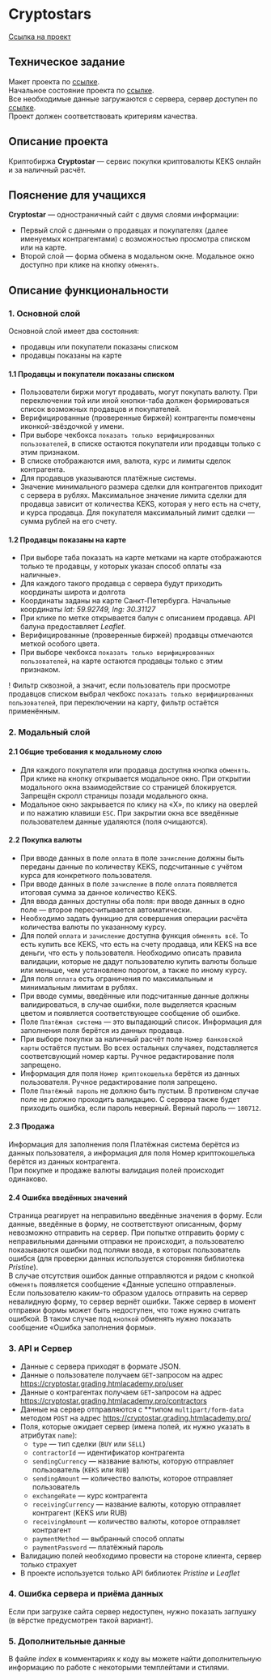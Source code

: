# Cryptostars

[Ссылка на проект](https://shums89.github.io/crypto-stars/)

## Техническое задание

Макет проекта по [ссылке](https://www.figma.com/file/yTpEBKXBLe0ZSkbuYkrYJ4/%D0%93%D1%80%D0%B5%D0%B9%D0%B4%D0%B8%D1%80%D0%BE%D0%B2%D0%B0%D0%BD%D0%B8%D0%B5%3A-JS.-%D0%9F%D1%80%D0%BE%D1%84%D0%B5%D1%81%D1%81%D0%B8%D0%BE%D0%BD%D0%B0%D0%BB%D1%8C%D0%BD%D0%B0%D1%8F-%D1%80%D0%B0%D0%B7%D1%80%D0%B0%D0%B1%D0%BE%D1%82%D0%BA%D0%B0-%D0%B2%D0%B5%D0%B1-%D0%B8%D0%BD%D1%82%D0%B5%D1%80%D1%84%D0%B5%D0%B9%D1%81%D0%BE%D0%B2?type=design&node-id=0%3A1&mode=design&t=yb8558TjHh9PNgxm-1).<br>
Начальное состояние проекта по [ссылке](/assets/intensives/lite-javascript/2/projects/crypto-stars.zip).<br>
Все необходимые данные загружаются с сервера, сервер доступен по [ссылке](https://cryptostar.grading.htmlacademy.pro/).<br>
Проект должен соответствовать критериям качества.

## Описание проекта
Криптобиржа **Cryptostar** — сервис покупки криптовалюты KEKS онлайн и за наличный расчёт.

## Пояснение для учащихся
**Cryptostar** — одностраничный сайт с двумя слоями информации:
- Первый слой с данными о продавцах и покупателях (далее именуемых контрагентами) с возможностью просмотра списком или на карте.
- Второй слой — форма обмена в модальном окне. Модальное окно доступно при клике на кнопку `обменять`.

## Описание функциональности

### 1. Основной слой

Основной слой имеет два состояния:
- продавцы или покупатели показаны списком
- продавцы показаны на карте

#### 1.1 Продавцы и покупатели показаны списком
- Пользователи биржи могут продавать, могут покупать валюту. При переключении той или иной кнопки-таба должен формироваться список возможных продавцов и покупателей.
- Верифицированные (проверенные биржей) контрагенты помечены иконкой-звёздочкой у имени.
- При выборе чекбокса `показать только верифицированных пользователей`, в списке остаются покупатели или продавцы только с этим признаком.
- В списке отображаются имя, валюта, курс и лимиты сделок контрагента.
- Для продавцов указываются платёжные системы.
- Значение минимального размера сделки для контрагентов приходит с сервера в рублях. Максимальное значение лимита сделки для продавца зависит от количества KEKS, которая у него есть на счету, и курса продавца. Для покупателя максимальный лимит сделки — сумма рублей на его счету.

#### 1.2 Продавцы показаны на карте
- При выборе таба показать на карте метками на карте отображаются только те продавцы, у которых указан способ оплаты «за наличные».
- Для каждого такого продавца с сервера будут приходить координаты широта и долгота
- Координаты заданы на карте Санкт-Петербурга. Начальные координаты *lat: 59.92749, lng: 30.31127*
- При клике по метке открывается балун с описанием продавца. API балуна предоставляет *Leaflet*.
- Верифицированные (проверенные биржей) продавцы отмечаются меткой особого цвета.
- При выборе чекбокса `показать только верифицированных пользователей`, на карте остаются продавцы только с этим признаком.

! Фильтр сквозной, а значит, если пользователь при просмотре продавцов списком выбрал чекбокс `показать только верифицированных пользователей`, при переключении на карту, фильтр остаётся применённым.

### 2. Модальный слой

#### 2.1 Общие требования к модальному слою
- Для каждого покупателя или продавца доступна кнопка `обменять`. При клике на кнопку открывается модальное окно. При открытии модального окна взаимодействие со страницей блокируется. Запрещён скролл страницы позади модального окна.
- Модальное окно закрывается по клику на «Х», по клику на оверлей и по нажатию клавиши `ESC`. При закрытии окна все введённые пользователем данные удаляются (поля очищаются).

#### 2.2 Покупка валюты
- При вводе данных в поле `оплата` в поле `зачисление` должны быть переданы данные по количеству KEKS, подсчитанные с учётом курса для конкретного пользователя.
- При вводе данных в поле `зачисление` в поле `оплата` появляется итоговая сумма за данное количество KEKS.
- Для ввода данных доступны оба поля: при вводе данных в одно поле — второе пересчитывается автоматически.
- Необходимо задать функцию для совершения операции расчёта количества валюты по указанному курсу.
- Для полей `оплата` и `зачисление` доступна функция `обменять всё`. То есть купить все KEKS, что есть на счету продавца, или KEKS на все деньги, что есть у пользователя. Необходимо описать правила валидации, которые не дадут пользователю купить валюты больше или меньше, чем установлено порогом, а также по иному курсу.
- Для поля `оплата` есть ограничения по максимальным и минимальным лимитам в рублях.
- При вводе суммы, введённые или подсчитанные данные должны валидироваться, в случае ошибки, поле выделяется красным цветом и появляется соответствующее сообщение об ошибке.
- Поле `Платёжная система` — это выпадающий список. Информация для заполнения поля берётся из данных продавца.
- При выборе покупки за наличный расчёт поле `Номер банковской карты` остаётся пустым. Во всех остальных случаяех, подставляется соответсвующий номер карты. Ручное редактирование поля запрещено.
- Информация для поля `Номер криптокошелька` берётся из данных пользователя. Ручное редактирование поля запрещено.
- Поле `Платёжный пароль` не должно быть пустым. В противном случае поле не должно проходить валидацию. С сервера также будет приходить ошибка, если пароль неверный. Верный пароль — `180712`.

#### 2.3 Продажа
Информация для заполнения поля Платёжная система берётся из данных пользователя, а информация для поля Номер криптокошелька берётся из данных контрагента.<br>
При покупке и продаже валюты валидация полей происходит одинаково.

#### 2.4 Ошибка введённых значений
Страница реагирует на неправильно введённые значения в форму. Если данные, введённые в форму, не соответствуют описанным, форму невозможно отправить на сервер. При попытке отправить форму с неправильными данными отправки не происходит, а пользователю показываются ошибки под полями ввода, в которых пользователь ошибся (для проверки данных используется сторонняя библиотека *Pristine*).<br>
В случае отсутствия ошибок данные отправляются и рядом с кнопкой `обменять` появляется сообщение «Данные успешно отправлены».<br>
Если пользователю каким-то образом удалось отправить на сервер невалидную форму, то сервер вернёт ошибки. Также сервер в момент отправки формы может быть недоступен, что тоже нужно считать ошибкой. В таком случае под `кнопкой` обменять нужно показать сообщение «Ошибка заполнения формы».

### 3. API и Сервер

- Данные с сервера приходят в формате JSON.
- Данные о пользователе получаем `GET`-запросом на адрес https://cryptostar.grading.htmlacademy.pro/user
- Данные о контрагентах получаем `GET`-запросом на адрес https://cryptostar.grading.htmlacademy.pro/contractors
- Данные на сервер отправляются с **типом `multipart/form-data` методом `POST` на адрес https://cryptostar.grading.htmlacademy.pro/
- Поля, которые ожидает сервер (имена полей, их нужно указать в атрибутах `name`):
    - `type` — тип сделки (`BUY` или `SELL`)
    - `contractorId` — идентификатор контрагента
    - `sendingCurrency` — название валюты, которую отправляет пользователь (`KEKS` или `RUB`)
    - `sendingAmount` — количество валюты, которое отправляет пользователь
    - `exchangeRate` — курс контрагента
    - `receivingCurrency` — название валюты, которую отправляет контрагент (KEKS или RUB)
    - `receivingAmount` — количество валюты, которое отправляет контрагент
    - `paymentMethod` — выбранный способ оплаты
    - `paymentPassword` — платёжный пароль
- Валидацию полей необходимо провести на стороне клиента, сервер только страхует
- В проекте используется только API библиотек *Pristine* и *Leaflet*

### 4. Ошибка сервера и приёма данных

Если при загрузке сайта сервер недоступен, нужно показать заглушку (в вёрстке предусмотрен такой вариант).

### 5. Дополнительные данные

В файле *index* в комментариях к коду вы можете найти дополнительную информацию по работе с некоторыми темплейтами и стилями.

